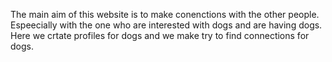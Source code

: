 The main aim of this website is to make conenctions with the other people.
Espeecially with the one who are interested with dogs and are having dogs.<br/>
Here we crtate profiles for dogs and we make try to find connections for dogs.
 
